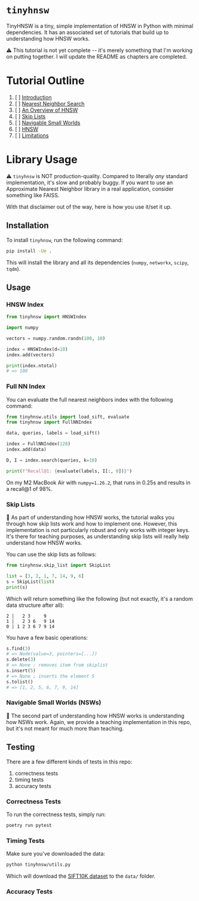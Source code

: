 # `tinyhnsw`

TinyHNSW is a tiny, simple implementation of HNSW in Python with minimal dependencies.
It has an associated set of tutorials that build up to understanding how HNSW works.

⚠️ This tutorial is not yet complete -- it's merely something that I'm working on putting together. I will update the README as chapters are completed.

# Tutorial Outline

1. [ ] [Introduction](chapters/0_introduction.md)
2. [ ] [Nearest Neighbor Search](chapters/1_nearest_neighbor_search.md)
3. [ ] [An Overview of HNSW](chapters/2_hnsw_overview.md)
4. [ ] [Skip Lists](chapters/3_skip_lists.md)
5. [ ] [Navigable Small Worlds](chapters/4_navigable_small_worlds.md)
6. [ ] [HNSW](chapters/5_hnsw.md)
7. [ ] [Limitations](chapters/6_limitations.md)

# Library Usage

⚠️ `tinyhnsw` is NOT production-quality.
Compared to literally *any* standard implementation, it's slow and probably buggy.
If you want to use an Approximate Nearest Neighbor library in a real application, consider something like FAISS.

With that disclaimer out of the way, here is how you use it/set it up.

## Installation

To install `tinyhnsw`, run the following command:

```sh
pip install -Ue .
```

This will install the library and all its dependencies (`numpy`, `networkx`, `scipy`, `tqdm`).

## Usage

### HNSW Index

```python
from tinyhnsw import HNSWIndex

import numpy

vectors = numpy.random.randn(100, 10)

index = HNSWIndex(d=10)
index.add(vectors)

print(index.ntotal)
# => 100
```

### Full NN Index

You can evaluate the full nearest neighbors index with the following command:

```python
from tinyhnsw.utils import load_sift, evaluate
from tinyhnsw import FullNNIndex

data, queries, labels = load_sift()

index = FullNNIndex(128)
index.add(data)

D, I = index.search(queries, k=10)

print(f"Recall@1: {evaluate(labels, I[:, 0])}")
```

On my M2 MacBook Air with `numpy=1.26.2`, that runs in 0.25s and results in a recall@1 of 98%.

### Skip Lists

📝 As part of understanding how HNSW works, the tutorial walks you through how skip lists work and how to implement one. 
However, this implementation is not particularly robust and only works with integer keys.
It's there for teaching purposes, as understanding skip lists will really help understand how HNSW works.

You can use the skip lists as follows:

```python
from tinyhnsw.skip_list import SkipList

list = [3, 2, 1, 7, 14, 9, 6]
s = SkipList(list)
print(s)
```

Which will return something like the following (but not exactly, it's a random data structure after all):

```
2 |   2 3     9
1 |   2 3 6   9 14
0 | 1 2 3 6 7 9 14
```

You have a few basic operations:

```python
s.find(3)
# => Node(value=3, pointers=[...])
s.delete(3)
# => None ; removes item from skiplist
s.insert(5)
# => None ; inserts the element 5
s.tolist()
# => [1, 2, 5, 6, 7, 9, 14]
```

### Navigable Small Worlds (NSWs)

📝 The second part of understanding how HNSW works is understanding how NSWs work.
Again, we provide a teaching implementation in this repo, but it's not meant for much more than teaching.

## Testing

There are a few different kinds of tests in this repo:

1. correctness tests
2. timing tests
3. accuracy tests

### Correctness Tests

To run the correctness tests, simply run:

```sh
poetry run pytest
```

### Timing Tests

Make sure you've downloaded the data:

```sh
python tinyhnsw/utils.py
```

Which will download the [SIFT10K dataset](http://corpus-texmex.irisa.fr) to the `data/` folder.

### Accuracy Tests

